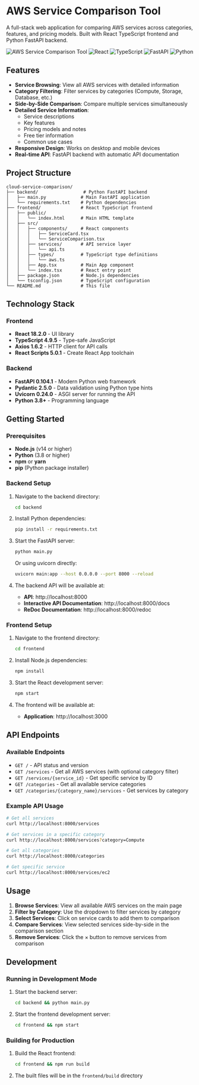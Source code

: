 # AWS Service Comparison Tool

A full-stack web application for comparing AWS services across categories, features, and pricing models. Built with React TypeScript frontend and Python FastAPI backend.

![AWS Service Comparison Tool](https://img.shields.io/badge/AWS-Service_Comparison-orange) ![React](https://img.shields.io/badge/React-18.2.0-blue) ![TypeScript](https://img.shields.io/badge/TypeScript-4.9.5-blue) ![FastAPI](https://img.shields.io/badge/FastAPI-0.104.1-green) ![Python](https://img.shields.io/badge/Python-3.8+-green)

## Features

- **Service Browsing**: View all AWS services with detailed information
- **Category Filtering**: Filter services by categories (Compute, Storage, Database, etc.)
- **Side-by-Side Comparison**: Compare multiple services simultaneously
- **Detailed Service Information**: 
  - Service descriptions
  - Key features
  - Pricing models and notes
  - Free tier information
  - Common use cases
- **Responsive Design**: Works on desktop and mobile devices
- **Real-time API**: FastAPI backend with automatic API documentation

## Project Structure

```
cloud-service-comparison/
├── backend/                 # Python FastAPI backend
│   ├── main.py             # Main FastAPI application
│   └── requirements.txt    # Python dependencies
├── frontend/               # React TypeScript frontend
│   ├── public/
│   │   └── index.html      # Main HTML template
│   ├── src/
│   │   ├── components/     # React components
│   │   │   ├── ServiceCard.tsx
│   │   │   └── ServiceComparison.tsx
│   │   ├── services/       # API service layer
│   │   │   └── api.ts
│   │   ├── types/          # TypeScript type definitions
│   │   │   └── aws.ts
│   │   ├── App.tsx         # Main App component
│   │   └── index.tsx       # React entry point
│   ├── package.json        # Node.js dependencies
│   └── tsconfig.json       # TypeScript configuration
└── README.md               # This file
```

## Technology Stack

### Frontend
- **React 18.2.0** - UI library
- **TypeScript 4.9.5** - Type-safe JavaScript
- **Axios 1.6.2** - HTTP client for API calls
- **React Scripts 5.0.1** - Create React App toolchain

### Backend
- **FastAPI 0.104.1** - Modern Python web framework
- **Pydantic 2.5.0** - Data validation using Python type hints
- **Uvicorn 0.24.0** - ASGI server for running the API
- **Python 3.8+** - Programming language

## Getting Started

### Prerequisites

- **Node.js** (v14 or higher)
- **Python** (3.8 or higher)
- **npm** or **yarn**
- **pip** (Python package installer)

### Backend Setup

1. Navigate to the backend directory:
   ```bash
   cd backend
   ```

2. Install Python dependencies:
   ```bash
   pip install -r requirements.txt
   ```

3. Start the FastAPI server:
   ```bash
   python main.py
   ```
   
   Or using uvicorn directly:
   ```bash
   uvicorn main:app --host 0.0.0.0 --port 8000 --reload
   ```

4. The backend API will be available at:
   - **API**: http://localhost:8000
   - **Interactive API Documentation**: http://localhost:8000/docs
   - **ReDoc Documentation**: http://localhost:8000/redoc

### Frontend Setup

1. Navigate to the frontend directory:
   ```bash
   cd frontend
   ```

2. Install Node.js dependencies:
   ```bash
   npm install
   ```

3. Start the React development server:
   ```bash
   npm start
   ```

4. The frontend will be available at:
   - **Application**: http://localhost:3000

## API Endpoints

### Available Endpoints

- `GET /` - API status and version
- `GET /services` - Get all AWS services (with optional category filter)
- `GET /services/{service_id}` - Get specific service by ID
- `GET /categories` - Get all available service categories
- `GET /categories/{category_name}/services` - Get services by category

### Example API Usage

```bash
# Get all services
curl http://localhost:8000/services

# Get services in a specific category
curl http://localhost:8000/services?category=Compute

# Get all categories
curl http://localhost:8000/categories

# Get specific service
curl http://localhost:8000/services/ec2
```

## Usage

1. **Browse Services**: View all available AWS services on the main page
2. **Filter by Category**: Use the dropdown to filter services by category
3. **Select Services**: Click on service cards to add them to comparison
4. **Compare Services**: View selected services side-by-side in the comparison section
5. **Remove Services**: Click the × button to remove services from comparison

## Development

### Running in Development Mode

1. Start the backend server:
   ```bash
   cd backend && python main.py
   ```

2. Start the frontend development server:
   ```bash
   cd frontend && npm start
   ```

### Building for Production

1. Build the React frontend:
   ```bash
   cd frontend && npm run build
   ```

2. The built files will be in the `frontend/build` directory
